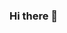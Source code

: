 ### Hi there 👋

<!--
**khoaLearnToCode/khoaLearnToCode** is a ✨ _special_ ✨ repository because its `README.md` (this file) appears on your GitHub profile.

⚡ Github Stats:
<br><br>
![Khoa Pham's github stats](https://bad-apple-github-readme.vercel.app/api?show_bg=1&username=khoaLearnToCode)

Here are some ideas to get you started:

- 🔭 I’m currently working on ...
- 🌱 I’m currently learning ...
- 👯 I’m looking to collaborate on ...
- 🤔 I’m looking for help with ...
- 💬 Ask me about ...
- 📫 How to reach me: ...
- 😄 Pronouns: ...
- ⚡ Fun fact: ...
-->
